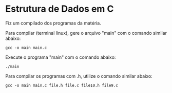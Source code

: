 # Estrutura de Dados em C

Fiz um compilado dos programas da matéria.

Para compilar (terminal linux), gere o arquivo "main" com o comando similar abaixo:
```
gcc -o main main.c
```

Execute o programa "main" com o comando abaixo:
```
./main
```

Para compilar os programas com .h, utilize o comando similar abaixo:
```
gcc -o main main.c file.h file.c file10.h file9.c
```

